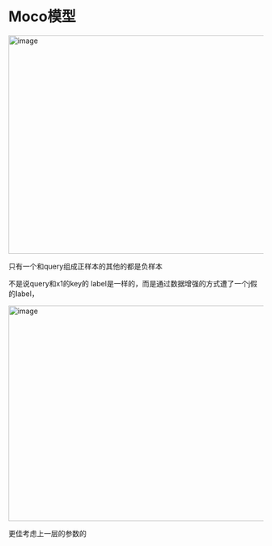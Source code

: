 # Moco模型

<img width="749" height="431" alt="image" src="https://github.com/user-attachments/assets/71d6e2c9-9549-4cd4-864e-698715a77c6b" />

只有一个和query组成正样本的其他的都是负样本


不是说query和x1的key的 label是一样的，而是通过数据增强的方式遭了一个j假的label，

<img width="743" height="425" alt="image" src="https://github.com/user-attachments/assets/705f1fb7-b49d-48ba-93f2-1eb4d010d66b" />

更佳考虑上一层的参数的
